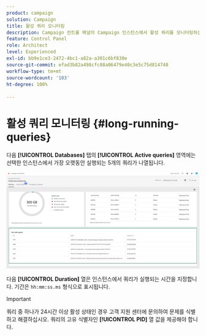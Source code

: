 ```yaml
---
product: campaign
solution: Campaign
title: 활성 쿼리 모니터링
description: Campaign 컨트롤 패널의 Campaign 인스턴스에서 활성 쿼리를 모니터링하는 방법을 알아봅니다.
feature: Control Panel
role: Architect
level: Experienced
exl-id: bb9e1ce3-2472-4bc1-a82a-a301c6bf830e
source-git-commit: efad3b82a498cfc88a06479e40c3e5c75d814740
workflow-type: tm+mt
source-wordcount: '103'
ht-degree: 100%

---
```


# 활성 쿼리 모니터링 {#long-running-queries}

다음 **[!UICONTROL Databases]** 탭의 **[!UICONTROL Active queries]** 영역에는 선택한 인스턴스에서 가장 오랫동안 실행되는 5개의 쿼리가 나열됩니다.

![](assets/active-queries.png)

다음 **[!UICONTROL Duration]** 열은 인스턴스에서 쿼리가 실행되는 시간을 지정합니다. 기간은 `hh:mm:ss.ms` 형식으로 표시됩니다.

>[!IMPORTANT]
>
>쿼리 중 하나가 24시간 이상 활성 상태인 경우 고객 지원 센터에 문의하여 문제를 식별하고 해결하십시오. 쿼리의 고유 식별자인 **[!UICONTROL PID]** 열 값을 제공해야 합니다.
